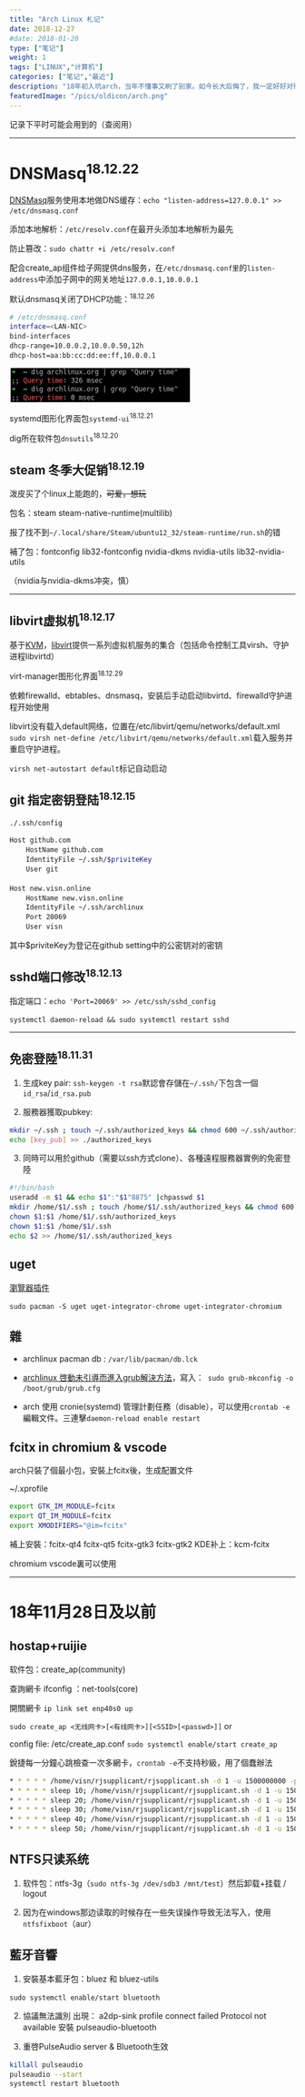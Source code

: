 ```yaml
---
title: "Arch Linux 札记"
date: 2018-12-27
#date: 2018-01-20
type: ["笔记"]
weight: 1
tags: ["LINUX","计算机"]
categories: ["笔记","最近"]
description: "18年初入坑arch，当年不懂事又刷了别家。如今长大后悔了，我一定好好对待你"
featuredImage: "/pics/oldicon/arch.png"
---
```


记录下平时可能会用到的（查阅用）

---

# DNSMasq<sup>18.12.22</sup>

[DNSMasq](https://wiki.archlinux.org/index.php/Dnsmasq_(%E7%AE%80%E4%BD%93%E4%B8%AD%E6%96%87))服务使用本地做DNS缓存：``echo "listen-address=127.0.0.1" >> /etc/dnsmasq.conf``

添加本地解析：``/etc/resolv.conf``在最开头添加本地解析为最先

防止篡改：``sudo chattr +i /etc/resolv.conf``

配合create_ap组件给子网提供dns服务，在``/etc/dnsmasq.conf里``的``listen-address``中添加子网中的网关地址``127.0.0.1,10.0.0.1`` 

默认dnsmasq关闭了DHCP功能：<sup>18.12.26</sup>
```bash
# /etc/dnsmasq.conf
interface=<LAN-NIC>
bind-interfaces
dhcp-range=10.0.0.2,10.0.0.50,12h
dhcp-host=aa:bb:cc:dd:ee:ff,10.0.0.1
```

![](/pics/arch/01.png)

systemd图形化界面包``systemd-ui``<sup>18.12.21</sup>

dig所在软件包``dnsutils``<sup>18.12.20</sup>

## steam 冬季大促销<sup>18.12.19</sup>

泼皮买了个linux上能跑的，~~可爱，想玩~~

包名：steam steam-native-runtime(multilib)

报了找不到``~/.local/share/Steam/ubuntu12_32/steam-runtime/run.sh``的错

補了包：fontconfig lib32-fontconfig  nvidia-dkms nvidia-utils lib32-nvidia-utils

（nvidia与nvidia-dkms冲突，慎）

---

## libvirt虚拟机<sup>18.12.17</sup>

基于[KVM](https://wiki.archlinux.org/index.php/KVM_(%E6%AD%A3%E9%AB%94%E4%B8%AD%E6%96%87))，[libvirt](https://wiki.archlinux.org/index.php/Libvirt_(%E6%AD%A3%E9%AB%94%E4%B8%AD%E6%96%87))提供一系列虚拟机服务的集合（包括命令控制工具virsh、守护进程libvirtd）

virt-manager图形化界面<sup>18.12.29</sup>

依赖firewalld、ebtables、dnsmasq，安装后手动启动libvirtd、firewalld守护进程开始使用

libvirt没有载入default网络，位置在/etc/libvirt/qemu/networks/default.xml
``sudo virsh net-define /etc/libvirt/qemu/networks/default.xml``载入服务并重启守护进程。

``virsh net-autostart default``标记自动启动


## git 指定密钥登陆<sup>18.12.15</sup>

``./.ssh/config``

```bash
Host github.com
    HostName github.com
    IdentityFile ~/.ssh/$priviteKey
    User git

Host new.visn.online
    HostName new.visn.online
    IdentityFile ~/.ssh/archlinux
    Port 20069
    User visn

```

其中$priviteKey为登记在github setting中的公密钥对的密钥

## sshd端口修改<sup>18.12.13</sup>

指定端口：``echo 'Port=20069' >> /etc/ssh/sshd_config``

``systemctl daemon-reload && sudo systemctl restart sshd``

---

## 免密登陸<sup>18.11.31</sup>

1. 生成key pair: ``ssh-keygen -t rsa``默認會存儲在``~/.ssh/``下包含一個``id_rsa``/``id_rsa.pub``

2. 服務器獲取pubkey:

```bash
mkdir ~/.ssh ; touch ~/.ssh/authorized_keys && chmod 600 ~/.ssh/authorized_keys && chmod 700 ~/.ssh
echo [key_pub] >> ./authorized_keys
```

3. 同時可以用於github（需要以ssh方式clone）、各種遠程服務器實例的免密登陸

```bash
#!/bin/bash
useradd -m $1 && echo $1":"$1"8875" |chpasswd $1
mkdir /home/$1/.ssh ; touch /home/$1/.ssh/authorized_keys && chmod 600 /home/$1/.ssh/authorized_keys && chmod 700 /home/$1/.ssh
chown $1:$1 /home/$1/.ssh/authorized_keys
chown $1:$1 /home/$1/.ssh
echo $2 >> /home/$1/.ssh/authorized_keys
```

## uget

[瀏覽器插件](https://chrome.google.com/webstore/detail/uget-integration/efjgjleilhflffpbnkaofpmdnajdpepi)

``sudo pacman -S uget uget-integrator-chrome uget-integrator-chromium``

## 雜

- archlinux pacman db : ``/var/lib/pacman/db.lck``

- [archlinux 啓動未引導而進入grub解決方法](https://www.openfoundry.org/tw/foss-programs/9267-linux-grub2-fixing)，寫入：`` sudo grub-mkconfig -o /boot/grub/grub.cfg``

- arch 使用 cronie(systemd) 管理計劃任務（disable），可以使用``crontab -e``編輯文件。三連擊``daemon-reload enable restart``


## fcitx in chromium & vscode
arch只裝了個最小包，安裝上fcitx後，生成配置文件

~/.xprofile
```bash
export GTK_IM_MODULE=fcitx
export QT_IM_MODULE=fcitx
export XMODIFIERS="@im=fcitx"
```

補上安裝：fcitx-qt4 fcitx-qt5 fcitx-gtk3 fcitx-gtk2 
KDE补上：kcm-fcitx

chromium vscode裏可以使用


---
# 18年11月28日及以前

## hostap+ruijie

软件包：create_ap(community)

查詢網卡 ifconfig ：net-tools(core)

開關網卡 ``ip link set enp40s0 up``

``sudo create_ap <无线网卡>[<有线网卡>][<SSID>[<passwd>]]``
or

config file: /etc/create_ap.conf
``sudo systemctl enable/start create_ap``

銳捷每一分鐘心跳檢查一次多網卡，``crontab -e``不支持秒級，用了個蠢辦法

```bash
* * * * * /home/visn/rjsupplicant/rjsupplicant.sh -d 1 -u 1500000000 -p 123456 -n enp4s0 >> /var/log/rjs.log
* * * * * sleep 10; /home/visn/rjsupplicant/rjsupplicant.sh -d 1 -u 1500000000 -p 123456 -n enp4s0 >> /var/log/rjs.log
* * * * * sleep 20; /home/visn/rjsupplicant/rjsupplicant.sh -d 1 -u 1500000000 -p 123456 -n enp4s0 >> /var/log/rjs.log
* * * * * sleep 30; /home/visn/rjsupplicant/rjsupplicant.sh -d 1 -u 1500000000 -p 123456 -n enp4s0 >> /var/log/rjs.log
* * * * * sleep 40; /home/visn/rjsupplicant/rjsupplicant.sh -d 1 -u 1500000000 -p 123456 -n enp4s0 >> /var/log/rjs.log
* * * * * sleep 50; /home/visn/rjsupplicant/rjsupplicant.sh -d 1 -u 1500000000 -p 123456 -n enp4s0 >> /var/log/rjs.log
```

## NTFS只读系统

1. 软件包：ntfs-3g（``sudo ntfs-3g /dev/sdb3 /mnt/test``）然后卸载+挂载 / logout

2. 因为在windows那边读取的时候存在一些失误操作导致无法写入，使用``ntfsfixboot``（aur）

## 藍牙音響

1. 安裝基本藍牙包：bluez 和 bluez-utils

``sudo systemctl enable/start bluetooth``

2. 協議無法識別 出現： a2dp-sink profile connect failed  Protocol not available 安裝 pulseaudio-bluetooth

3. 重啓PulseAudio server & Bluetooth生效
```bash
killall pulseaudio
pulseaudio --start
systemctl restart bluetooth
```


